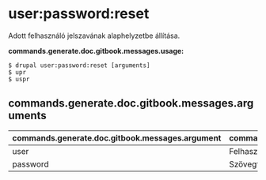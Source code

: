 # user:password:reset
Adott felhasználó jelszavának alaphelyzetbe állítása.

**commands.generate.doc.gitbook.messages.usage:**
```
$ drupal user:password:reset [arguments]
$ upr  
$ uspr  
```

## commands.generate.doc.gitbook.messages.arguments
commands.generate.doc.gitbook.messages.argument | commands.generate.doc.gitbook.messages.details
---------|-------------
user | Felhasználói azonosító
password | Szövegformátumú jelszó
